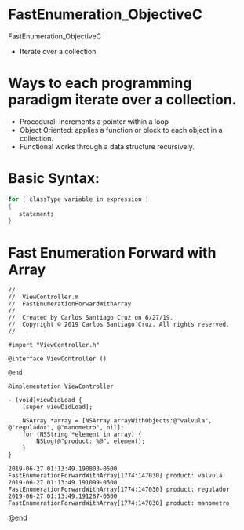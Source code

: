# FastEnumeration_ObjectiveC
FastEnumeration_ObjectiveC

- Iterate over a collection

# Ways to each programming paradigm iterate over a collection.

- Procedural: increments a pointer within a loop
- Object Oriented: applies a function or block to each object in a collection.
- Functional works through a data structure recursively.

# Basic Syntax:

``` objective-c
for ( classType variable in expression )
{
   statements
}
```

# Fast Enumeration Forward with Array

``` obejctive-c
//
//  ViewController.m
//  FastEnumerationForwardWithArray
//
//  Created by Carlos Santiago Cruz on 6/27/19.
//  Copyright © 2019 Carlos Santiago Cruz. All rights reserved.
//

#import "ViewController.h"

@interface ViewController ()

@end

@implementation ViewController

- (void)viewDidLoad {
    [super viewDidLoad];
    
    NSArray *array = [NSArray arrayWithObjects:@"valvula", @"regulador", @"manometro", nil];
    for (NSString *element in array) {
        NSLog(@"product: %@", element);
    }
}
```


``` console
2019-06-27 01:13:49.190803-0500 FastEnumerationForwardWithArray[1774:147030] product: valvula
2019-06-27 01:13:49.191099-0500 FastEnumerationForwardWithArray[1774:147030] product: regulador
2019-06-27 01:13:49.191287-0500 FastEnumerationForwardWithArray[1774:147030] product: manometro
```



@end






